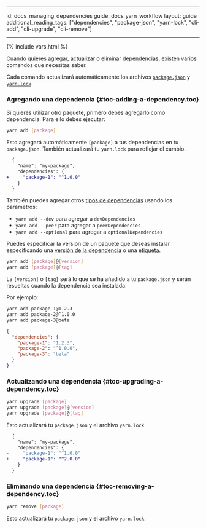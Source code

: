 * * *

id: docs_managing_dependencies guide: docs_yarn_workflow layout: guide additional_reading_tags: ["dependencies", "package-json", "yarn-lock", "cli-add", "cli-upgrade", "cli-remove"]

* * *

{% include vars.html %}

Cuando quieres agregar, actualizar o eliminar dependencias, existen varios comandos que necesitas saber.

Cada comando actualizará automáticamente los archivos [`package.json`]({{url_base}}/docs/package-json) y [`yarn.lock`]({{url_base}}/docs/yarn-lock).

### Agregando una dependencia [](#toc-adding-a-dependency){#toc-adding-a-dependency.toc}

Si quieres utilizar otro paquete, primero debes agregarlo como dependencia. Para ello debes ejecutar:

```sh
yarn add [package]
```

Esto agregará automáticamente `[package]` a tus dependencias en tu `package.json`. También actualizará tu `yarn.lock` para reflejar el cambio.

```diff
  {
    "name": "my-package",
    "dependencies": {
+     "package-1": "^1.0.0"
    }
  }
```

También puedes agregar otros [tipos de dependencias]({{url_base}}/docs/dependency-types) usando los parámetros:

- `yarn add --dev` para agregar a `devDependencies`
- `yarn add --peer` para agregar a `peerDependencies`
- `yarn add --optional` para agregar a `optionalDependencies`

Puedes especificar la versión de un paquete que deseas instalar especificando una [versión de la dependencia]({{url_base}}/docs/dependency-versions) o una [etiqueta]({{url_base}}/docs/cli/tag).

```sh
yarn add [package]@[version]
yarn add [package]@[tag]
```

La `[version]` o `[tag]` será lo que se ha añadido a tu `package.json` y serán resueltas cuando la dependencia sea instalada.

Por ejemplo:

```sh
yarn add package-1@1.2.3
yarn add package-2@^1.0.0
yarn add package-3@beta
```

```json
{
  "dependencies": {
    "package-1": "1.2.3",
    "package-2": "^1.0.0",
    "package-3": "beta"
  }
}
```

### Actualizando una dependencia [](#toc-upgrading-a-dependency){#toc-upgrading-a-dependency.toc}

```sh
yarn upgrade [package]
yarn upgrade [package]@[version]
yarn upgrade [package]@[tag]
```

Esto actualizará tu `package.json` y el archivo `yarn.lock`.

```diff
  {
    "name": "my-package",
    "dependencies": {
-     "package-1": "^1.0.0"
+     "package-1": "^2.0.0"
    }
  }
```

### Eliminando una dependencia [](#toc-removing-a-dependency){#toc-removing-a-dependency.toc}

```sh
yarn remove [package]
```

Esto actualizará tu `package.json` y el archivo `yarn.lock`.